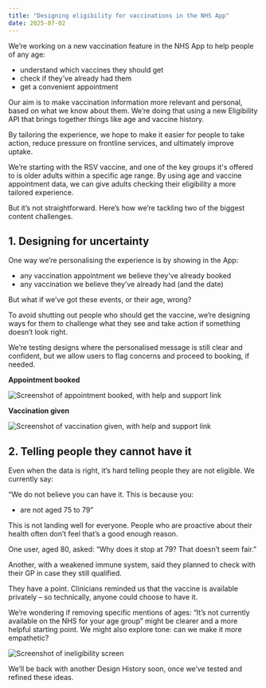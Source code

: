 ```yaml
---
title: "Designing eligibility for vaccinations in the NHS App"
date: 2025-07-02
---
```


We’re working on a new vaccination feature in the NHS App to help people of any age:

* understand which vaccines they should get
* check if they’ve already had them
* get a convenient appointment

Our aim is to make vaccination information more relevant and personal, based on what we know about them. We’re doing that using a new Eligibility API that brings together things like age and vaccine history.
 
By tailoring the experience, we hope to make it easier for people to take action, reduce pressure on frontline services, and ultimately improve uptake.
 
We’re starting with the RSV vaccine, and one of the key groups it's offered to is older adults within a specific age range. By using age and vaccine appointment data, we can give adults checking their eligibility a more tailored experience.
 
But it’s not straightforward. Here’s how we’re tackling two of the biggest content challenges.


## 1. Designing for uncertainty

One way we’re personalising the experience is by showing in the App:

* any vaccination appointment we believe they've already booked
* any vaccination we believe they’ve already had (and the date)

 
But what if we’ve got these events, or their age, wrong? 
 
To avoid shutting out people who should get the vaccine, we’re designing ways for them to challenge what they see and take action if something doesn’t look right. 
 
We’re testing designs where the personalised message is still clear and confident, but we allow users to flag concerns and proceed to booking, if needed.

**Appointment booked**

![Screenshot of appointment booked, with help and support link](already-booked.png) 

**Vaccination given**

![Screenshot of vaccination given, with help and support link](already-vaccd.png) 

## 2. Telling people they cannot have it

Even when the data is right, it’s hard telling people they are not eligible. We currently say:

“We do not believe you can have it. This is because you:

* are not aged 75 to 79”

This is not landing well for everyone. People who are proactive about their health often don’t feel that’s a good enough reason.
 
One user, aged 80, asked: “Why does it stop at 79? That doesn’t seem fair.”
 
Another, with a weakened immune system, said they planned to check with their GP in case they still qualified.
 
They have a point. Clinicians reminded us that the vaccine is available privately – so technically, anyone could choose to have it.
 
We’re wondering if removing specific mentions of ages: “It’s not currently available on the NHS for your age group” might be clearer and a more helpful starting point. We might also explore tone: can we make it more empathetic?

![Screenshot of ineligibility screen](ineligible.png)

We’ll be back with another Design History soon, once we’ve tested and refined these ideas.


